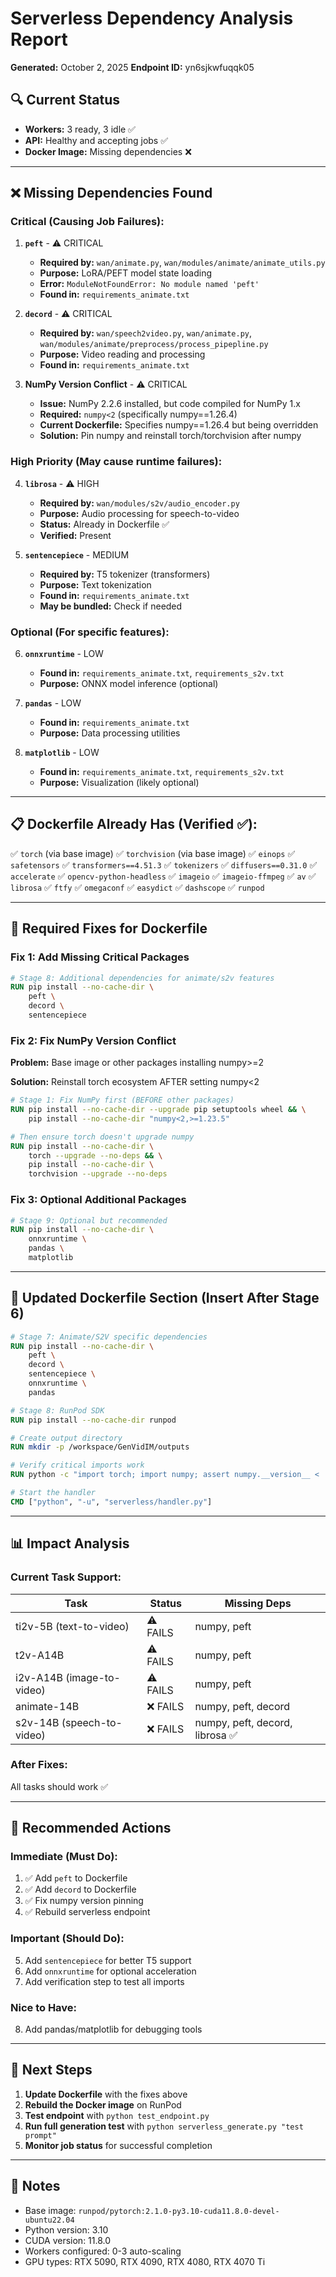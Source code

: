 # Serverless Dependency Analysis Report
**Generated:** October 2, 2025
**Endpoint ID:** yn6sjkwfuqqk05

## 🔍 Current Status
- **Workers:** 3 ready, 3 idle ✅
- **API:** Healthy and accepting jobs ✅
- **Docker Image:** Missing dependencies ❌

---

## ❌ Missing Dependencies Found

### Critical (Causing Job Failures):

1. **`peft`** - ⚠️ CRITICAL
   - **Required by:** `wan/animate.py`, `wan/modules/animate/animate_utils.py`
   - **Purpose:** LoRA/PEFT model state loading
   - **Error:** `ModuleNotFoundError: No module named 'peft'`
   - **Found in:** `requirements_animate.txt`

2. **`decord`** - ⚠️ CRITICAL  
   - **Required by:** `wan/speech2video.py`, `wan/animate.py`, `wan/modules/animate/preprocess/process_pipepline.py`
   - **Purpose:** Video reading and processing
   - **Found in:** `requirements_animate.txt`

3. **NumPy Version Conflict** - ⚠️ CRITICAL
   - **Issue:** NumPy 2.2.6 installed, but code compiled for NumPy 1.x
   - **Required:** `numpy<2` (specifically numpy==1.26.4)
   - **Current Dockerfile:** Specifies numpy==1.26.4 but being overridden
   - **Solution:** Pin numpy and reinstall torch/torchvision after numpy

### High Priority (May cause runtime failures):

4. **`librosa`** - ⚠️ HIGH
   - **Required by:** `wan/modules/s2v/audio_encoder.py`
   - **Purpose:** Audio processing for speech-to-video
   - **Status:** Already in Dockerfile ✅
   - **Verified:** Present

5. **`sentencepiece`** - MEDIUM
   - **Required by:** T5 tokenizer (transformers)
   - **Purpose:** Text tokenization
   - **Found in:** `requirements_animate.txt`
   - **May be bundled:** Check if needed

### Optional (For specific features):

6. **`onnxruntime`** - LOW
   - **Found in:** `requirements_animate.txt`, `requirements_s2v.txt`
   - **Purpose:** ONNX model inference (optional)

7. **`pandas`** - LOW
   - **Found in:** `requirements_animate.txt`
   - **Purpose:** Data processing utilities

8. **`matplotlib`** - LOW
   - **Found in:** `requirements_animate.txt`, `requirements_s2v.txt`
   - **Purpose:** Visualization (likely optional)

---

## 📋 Dockerfile Already Has (Verified ✅):

✅ `torch` (via base image)
✅ `torchvision` (via base image)
✅ `einops`
✅ `safetensors`
✅ `transformers==4.51.3`
✅ `tokenizers`
✅ `diffusers==0.31.0`
✅ `accelerate`
✅ `opencv-python-headless`
✅ `imageio`
✅ `imageio-ffmpeg`
✅ `av`
✅ `librosa`
✅ `ftfy`
✅ `omegaconf`
✅ `easydict`
✅ `dashscope`
✅ `runpod`

---

## 🔧 Required Fixes for Dockerfile

### Fix 1: Add Missing Critical Packages
```dockerfile
# Stage 8: Additional dependencies for animate/s2v features
RUN pip install --no-cache-dir \
    peft \
    decord \
    sentencepiece
```

### Fix 2: Fix NumPy Version Conflict
**Problem:** Base image or other packages installing numpy>=2

**Solution:** Reinstall torch ecosystem AFTER setting numpy<2
```dockerfile
# Stage 1: Fix NumPy first (BEFORE other packages)
RUN pip install --no-cache-dir --upgrade pip setuptools wheel && \
    pip install --no-cache-dir "numpy<2,>=1.23.5"

# Then ensure torch doesn't upgrade numpy
RUN pip install --no-cache-dir \
    torch --upgrade --no-deps && \
    pip install --no-cache-dir \
    torchvision --upgrade --no-deps
```

### Fix 3: Optional Additional Packages
```dockerfile
# Stage 9: Optional but recommended
RUN pip install --no-cache-dir \
    onnxruntime \
    pandas \
    matplotlib
```

---

## 🚀 Updated Dockerfile Section (Insert After Stage 6)

```dockerfile
# Stage 7: Animate/S2V specific dependencies
RUN pip install --no-cache-dir \
    peft \
    decord \
    sentencepiece \
    onnxruntime \
    pandas

# Stage 8: RunPod SDK
RUN pip install --no-cache-dir runpod

# Create output directory
RUN mkdir -p /workspace/GenVidIM/outputs

# Verify critical imports work
RUN python -c "import torch; import numpy; assert numpy.__version__ < '2', f'NumPy {numpy.__version__} >= 2'; import einops; import transformers; import diffusers; import peft; import decord; print('✅ All imports successful')"

# Start the handler
CMD ["python", "-u", "serverless/handler.py"]
```

---

## 📊 Impact Analysis

### Current Task Support:
| Task | Status | Missing Deps |
|------|--------|--------------|
| ti2v-5B (text-to-video) | ⚠️ FAILS | numpy, peft |
| t2v-A14B | ⚠️ FAILS | numpy, peft |
| i2v-A14B (image-to-video) | ⚠️ FAILS | numpy, peft |
| animate-14B | ❌ FAILS | numpy, peft, decord |
| s2v-14B (speech-to-video) | ❌ FAILS | numpy, peft, decord, librosa ✅ |

### After Fixes:
All tasks should work ✅

---

## 🎯 Recommended Actions

### Immediate (Must Do):
1. ✅ Add `peft` to Dockerfile
2. ✅ Add `decord` to Dockerfile  
3. ✅ Fix numpy version pinning
4. ✅ Rebuild serverless endpoint

### Important (Should Do):
5. Add `sentencepiece` for better T5 support
6. Add `onnxruntime` for optional acceleration
7. Add verification step to test all imports

### Nice to Have:
8. Add pandas/matplotlib for debugging tools

---

## 🔄 Next Steps

1. **Update Dockerfile** with the fixes above
2. **Rebuild the Docker image** on RunPod
3. **Test endpoint** with `python test_endpoint.py`
4. **Run full generation test** with `python serverless_generate.py "test prompt"`
5. **Monitor job status** for successful completion

---

## 📝 Notes

- Base image: `runpod/pytorch:2.1.0-py3.10-cuda11.8.0-devel-ubuntu22.04`
- Python version: 3.10
- CUDA version: 11.8.0
- Workers configured: 0-3 auto-scaling
- GPU types: RTX 5090, RTX 4090, RTX 4080, RTX 4070 Ti


